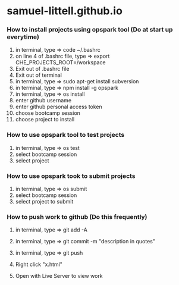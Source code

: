 # samuel-littell.github.io

### How to install projects using opspark tool (Do at start up everytime)
1) in terminal, type => code ~/.bashrc
2) on line 4 of .bashrc file, type => export CHE_PROJECTS_ROOT=/workspace
3) Exit out of .bashrc file
4) Exit out of terminal
5) in terminal, type => sudo apt-get install subversion
6) in terminal, type => npm install -g opspark
7) in terminal, type => os install
8) enter github username
9) enter github personal access token
10) choose bootcamp session
11) choose project to install

### How to use opspark tool to test projects
1) in terminal, type => os test
2) select bootcamp session
3) select project

### How to use opspark took to submit projects
1) in terminal, type => os submit
2) select bootcamp session
3) select project to submit

### How to push work to github (Do this frequently)
1) in terminal, type => git add -A
2) in terminal, type => git commit -m "description in quotes"
3) in terminal, type => git push



1) Right click "x.html" 
2) Open with Live Server to view work